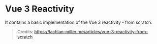 # Vue 3 Reactivity

It contains a basic implementation of the Vue 3 reactivity - from scratch.

> Credits: https://lachlan-miller.me/articles/vue-3-reactivity-from-scratch
